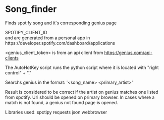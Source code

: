 # Song_finder
Finds spotify song and it's corresponding genius page

 <div>SPOTIPY_CLIENT_ID</div>  and <SPOTIPY_CLIENT_SECRET> are generated from a personal app in https://developer.spotify.com/dashboard/applications 

<genius_client_token> is from an api client from https://genius.com/api-clients

The AutoHotKey script runs the python script where it is located with "right control" + "."

Searchs genius in the format: '<song_name> <primary_artist>'

Result is considered to be correct if the artist on genius matches one listed from spotify.
Url should be opened on primary browser.
In cases where a match is not found, a genius not found page is opened.

Libraries used:
spotipy
requests
json
webbrowser
